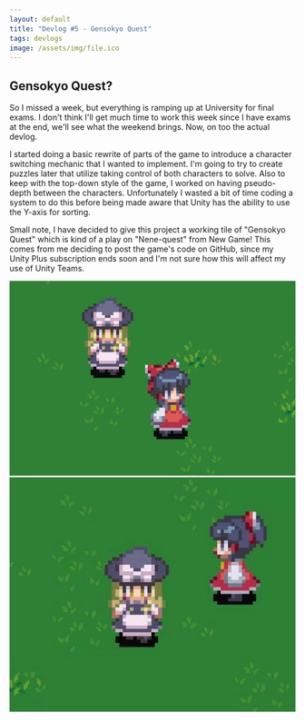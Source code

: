 ```yaml
---
layout: default
title: "Devlog #5 - Gensokyo Quest"
tags: devlogs
image: /assets/img/file.ico
---
```


## Gensokyo Quest?

So I missed a week, but everything is ramping up at University for final exams. I don't think I'll get much time to work this week since I have exams at the end, we'll see what the weekend brings. Now, on too the actual devlog.

I started doing a basic rewrite of parts of the game to introduce a character switching mechanic that I wanted to implement. I'm going to try to create puzzles later that utilize taking control of both characters to solve. Also to keep with the top-down style of the game, I worked on having pseudo-depth between the characters. Unfortunately I wasted a bit of time coding a system to do this before being made aware that Unity has the ability to use the Y-axis for sorting.

Small note, I have decided to give this project a working tile of "Gensokyo Quest" which is kind of a play on "Nene-quest" from New Game! This comes from me deciding to post the game's code on GitHub, since my Unity Plus subscription ends soon and I'm not sure how this will affect my use of Unity Teams.

![Reimu and Marisa](/images/devlogs/5/game.png)
![Character Depth](/images/devlogs/5/depth.gif)

